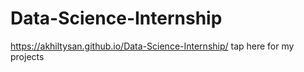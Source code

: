 # Data-Science-Internship
https://akhiltysan.github.io/Data-Science-Internship/  tap here for my projects

